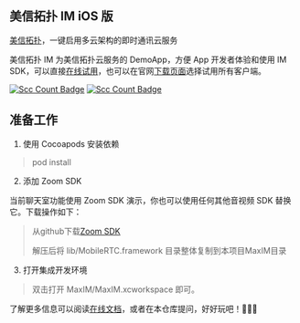 ## 美信拓扑 IM iOS 版

[美信拓扑](https://www.maximtop.com/)，一键启用多云架构的即时通讯云服务

美信拓扑 IM 为美信拓扑云服务的 DemoApp，方便 App 开发者体验和使用 IM SDK，可以直接[在线试用](https://chat-h5.maximtop.com)，也可以在官网[下载页面](https://www.maximtop.com/downloads/)选择试用所有客户端。

[![Scc Count Badge](https://sloc.xyz/github/maxim-top/maxim-ios/?category=total&avg-wage=1)](https://github.com/maxim-top/maxim-ios/) [![Scc Count Badge](https://sloc.xyz/github/maxim-top/maxim-ios/?category=code&avg-wage=1)](https://github.com/maxim-top/maxim-ios/)

## 准备工作

1. 使用 Cocoapods 安装依赖
> pod install

2. 添加 Zoom SDK

当前聊天室功能使用 Zoom SDK 演示，你也可以使用任何其他音视频 SDK 替换它。下载操作如下：

> 从github下载[Zoom SDK](https://github.com/zoom/zoom-sdk-ios/releases/download/v5.2.42037.1112/ios-mobilertc-all-5.2.42037.1112-clientlog.zip)
> 
> 解压后将 lib/MobileRTC.framework 目录整体复制到本项目MaxIM目录

3. 打开集成开发环境

> 双击打开 MaxIM/MaxIM.xcworkspace 即可。

了解更多信息可以阅读[在线文档](https://www.maximtop.com/docs/)，或者在本仓库提问，好好玩吧！🚀🚀🚀
